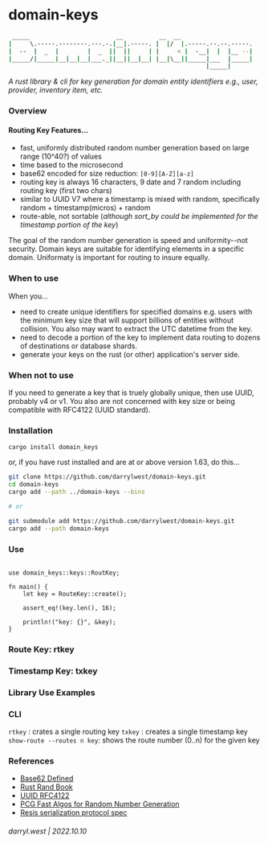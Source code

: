 # domain-keys

```bash
 _____                        __          __  __                    
|     \.-----.--------.---.-.|__|.-----. |  |/  |.-----.--.--.-----.
|  --  |  _  |        |  _  ||  ||     | |     < |  -__|  |  |__ --|
|_____/|_____|__|__|__|___._||__||__|__| |__|\__||_____|___  |_____|
                                                       |_____|      
```

_A rust library & cli for key generation for domain entity identifiers e.g., user, provider, inventory item, etc._

### Overview

#### Routing Key Features...

* fast, uniformly distributed random number generation based on large range (10^40?) of values
* time based to the microsecond
* base62 encoded for size reduction: `[0-9][A-Z][a-z]`
* routing key is always 16 characters, 9 date and 7 random including routing key (first two chars)
* similar to UUID V7 where a timestamp is mixed with random, specifically random + timestamp(micros) + random
* route-able, not sortable (_although sort_by could be implemented for the timestamp portion of the key_)

The goal of the random number generation is speed and uniformity--not security.  Domain keys are suitable for identifying elements in a specific domain.  Uniformaty is important for routing to insure equally.

### When to use

When you...

* need to create unique identifiers for specified domains e.g. users with the minimum key size that will support billions of entities without collision. You also may want to extract the UTC datetime from the key.
* need to decode a portion of the key to implement data routing to dozens of destinations or database shards.
* generate your keys on the rust (or other) application's server side.

### When not to use

If you need to generate a key that is truely globally unique, then use UUID, probably v4 or v1.  You also are not concerned with key size or being compatible with RFC4122 (UUID standard).

### Installation

`cargo install domain_keys`

or, if you have rust installed and are at or above version 1.63, do this...

```bash
git clone https://github.com/darrylwest/domain-keys.git
cd domain-keys
cargo add --path ../domain-keys --bins

# or

git submodule add https://github.com/darrylwest/domain-keys.git
cargo add --path domain-keys
```

### Use

```no_run

use domain_keys::keys::RoutKey;

fn main() {
    let key = RouteKey::create();

    assert_eq!(key.len(), 16);

    println!("key: {}", &key);
}
```

### Route Key: rtkey


### Timestamp Key: txkey


### Library Use Examples


### CLI

`rtkey` : crates a single routing key
`txkey` : creates a single timestamp key
`show-route --routes n key`: shows the route number (0..n) for the given key

### References

* [Base62 Defined](https://en.wikipedia.org/wiki/Base62)
* [Rust Rand Book](https://rust-random.github.io/book/intro.html)
* [UUID RFC4122](https://datatracker.ietf.org/doc/html/rfc4122.html)
* [PCG Fast Algos for Random Number Generation](https://www.pcg-random.org/pdf/hmc-cs-2014-0905.pdf)
* [Resis serialization protocol spec](https://redis.io/docs/reference/protocol-spec/)

###### darryl.west | 2022.10.10
